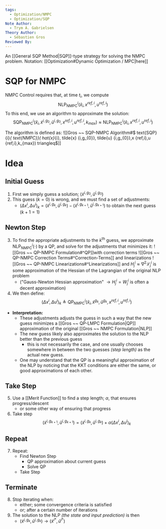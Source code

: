 ```yaml
---
tags:
  - Optimization/NMPC
  - Optimization/SQP
Note Author:
  - Trym A. Gabrielsen
Theory Author:
  - Sébastien Gros
Reviewed By:
---
```


An [[General SQP Method|SQP]]-type strategy for solving the NMPC problem.
Notation: [[Optimization#Dynamic Optimization / MPC|here]]

# SQP for NMPC
NMPC Control requires that, at time $t_{i}$, we compute $$\text{NLP}_{\text{NMPC}}^{i}(\hat{x}_{i},x^{ref,i},u^{ref,i})$$
To this end, we use an algorithm to approximate the solution:
$$\text{SQP}^{i}_{\text{NMPC}}(\hat{x}_{i},\tilde{x}^{i,g_{0}},\tilde{u}^{i,g_{0}},x^{ref,i},u^{ref,i},k_{max}) \approx \text{NLP}_{\text{NMPC}}^{i}(\hat{x}_{i},x^{ref,i},u^{ref,i})$$

The algorithm is defined as: ![[Gros ~~ SQP-NMPC Algorithm#$ text{SQP} {i}_{ text{NMPC}}( hat{x}_{i}, tilde{x} {i,g_{0}}, tilde{u} {i,g_{0}},x {ref,i},u {ref,i},k_{max}) triangleq$]]


# Idea

## Initial Guess
1) First we simply guess a solution; $(\tilde{x}^{i,g_{0}},\tilde{u}^{i,g_{0}})$
2) This guess $(k=0)$ is wrong, and we must find a set of adjustments:
	- $(\Delta x^{i},\Delta u^{i})_{k} = (\tilde{x}^{i,g_{k}},\tilde{u}^{i,g_{k}})-(\tilde{x}^{i,g_{k+1}},\tilde{u}^{i,g_{k+1}})$
	to obtain the next guess $(k+1=1)$
## Newton Step
3) To find the appropriate adjustments to the $k^{\text{th}}$ guess, we approximate $\text{NLP}^{i}_{\text{NMPC}}(\cdot)$ by a QP, and solve for the adjustments that minimizes it:  ![[Gros ~~ QP-NMPC Formulation#^QP]]with correction terms ![[Gros ~~ QP-NMPC Correction Terms#^Correction-Terms]] and linearizations ![[Gros ~~ QP-NMPC Linearizations#^Linearizations]] and $H^{i}_{j} \approx \nabla^{2}\mathcal{L}^{i}_{j}$ is some approximation of the Hessian of the Lagrangian of the original NLP problem
	-  ("Gauss-Newton Hessian approximation" $\rightarrow H^{i}_{j} = W^{i}_{j}$ is often a decent approximation)
4) We then define: $$(\Delta x^{i},\Delta u^{i})_{k} \triangleq \text{QP}_{\text{NMPC}}^{i}(\hat{x}_{i},\tilde{x}^{g_{k}},\tilde{u}^{g_{k}},x^{ref,i},u^{ref,i})$$
- **Interpretation:**
	- These adjustments adjusts the guess in such a way that the new guess minimizes a [[Gros ~~ QP-LMPC Formulation|QP]] approximation of the original [[Gros ~~ NMPC Formulation|NLP]]
	- The new guess likely also approximates the solution to the NLP better than the previous guess
		- this is not necessarily the case, and one usually chooses somewhere in between the two guesses *(step length)* as the actual new guess.
	- One may understand that the QP is a meaningful approximation of the NLP by noticing that the KKT conditions are either the same, or good approximations of each other.
## Take Step
5) Use a [[Merit Function]] to find a step length; $\alpha$, that ensures progress/descent
	- or some other way of ensuring that progress
6) Take step $$(\tilde{x}^{i,g_{k+1}},\tilde{u}^{i,g_{k+1}}) = (\tilde{x}^{i,g_{k}},\tilde{u}^{i,g_{k}}) + \alpha(\Delta x^{i},\Delta u^{i})_{k}$$
## Repeat
7) Repeat:
	- Find Newton Step
		- QP approximation about current guess
		- Solve QP
	- Take Step
## Terminate
8) Stop iterating when:
	- either; some convergence criteria is satisfied
	- or; after a certain number of iterations
9) The solution to the NLP *(the state and input prediction)* is then
	- $(\tilde{x}^{i,g_{k}},\tilde{u}^{i,g_{k}}) \rightarrow (\tilde{x}^{i*},\tilde{u}^{i*})$


